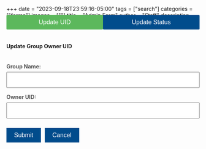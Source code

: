 +++
date = "2023-09-18T23:59:16-05:00"
tags = ["search"]
categories = ["forms"]
images = [""]
title = "Admin Form"
author = "Staff"
description = ""
draft = false
type = "form"
private = true
+++
<style>
    select,input, button {
      width: 100%;
      padding: 10px;
      margin-bottom: 15px;
      font-size: 16px;
    }

    button {
      background-color:#014c8c;;
      color: white;
      border: none;
      cursor: pointer;
    }

    button:hover {
      background-color:rgb(142, 200, 131);
    }

    .button-row {
      display: flex;
      justify-content: flex-start;
      gap: 10px;
      margin-top: 10px;
    }

   .button-row button {
     width: auto;
    flex: 0 0 auto;
    padding: 10px 20px;
   }

    .message {
      text-align: center;
      margin-top: 10px;
    }
    .container {
        width: 80%;
        margin: 0 auto;
        padding-top: 20px;
     }
    
    .tabs {
        display: flex;
        margin-bottom: 20px;
        margin-top:-40px;
    }
    
    .tab-button {
        cursor: pointer;
        border-radius: 2px;
    }
    
    .tab-button.active {
        background-color:#5cb85c;
        color: white;
    }
    
    .tab-content {
        display: none;
    }

    label {
        font-size: 14px;
        font-weight: bold;
        margin-bottom: 6px;
        display: block;
        color: #555;
    }
</style>
<!-- Core scripts needed for form functionality -->

<script src="https://code.jquery.com/jquery-3.6.0.min.js"></script> 
<script type="text/javascript" src="/js/admin-form.js"></script>
   <div class="tab-container">
    <!-- Tabs -->
    <div class="tabs">
      <button type="button" class="tab-button active" data-tab="1" data-title="Update Group Owner UID">Update UID</button>
      <button type="button" class="tab-button" data-tab="2" data-title="Update Resource Request Status">Update Status</button>
    </div>
       <!--  Form 1: Update UID -->
    <div id="form1" class="tab-content" style="display: block;">
     <form id="update_uid_form">
      <div id="updateResponse" class="message"></div>
      <h4>Update Group Owner UID</h4><br/>
      <label for="group_name_for_update">Group Name:</label>
      <input type="text" id="group_name_for_update" name="group_name_for_update" required>
      <label for="owner_uid">Owner UID:</label>
      <input type="text" id="owner_uid" name="owner_uid" required>
      <br/>
      <div class="button-row">
        <button type="submit">Submit</button>
        <button type="button" class="cancel-button" id="cancelBtn1">Cancel</button>
      </div>
     </form>
    </div>
  <!--  Update Resource Status -->
  <div id="form2" class="tab-content" style="display: none;">
    <form id="update_status_form">
     <div id="updateStatusResponse" class = "message"></div>
      <h4>Update Resource Request Status</h4><br/>
      <label for="ticket_id">Ticket ID:</label>
      <input type="text" id="ticket_id" name="ticket_id" required><br>
      <label for="group_name">Group Name:</label>
      <input type="text" id="group_name" name="group_name" required><br>
      <label for="resource_type">Resource Type:</label>
      <select id="resource_type" name="resource_type" required>
        <option value="hpc_service_units">HPC Service Units</option>
        <option value="storage">Storage</option>
      </select><br><br>
      <label for="resource_name">Resource Name:</label>
      <input type="text" id="resource_name" name="resource_name" required><br>
      <label for="update_status">Action to be taken:</label>
      <select id="update_status" name="update_status" required>
        <option value="active">Activate/Approve Change</option>
        <option value="retired" id="retire_option">Retire</option>
        <option value="error">Revert (Revert to previous state)</option>
      </select><br><br>
      <label for="update_comment">Update Comment:</label>
      <input type="text" id="update_comment" name="update_comment" required><br>
      <div class="button-row">
        <button type="submit">Submit</button>
        <button type="button" class="cancel-button" id="cancelBtn2">Cancel</button>
      </div>
      <div id="statusResponse" class="message"></div>
    </form>
  </div>
</div>
<script type="text/javascript" src="/js/user-session-v2.js"></script>
<script type="text/javascript" src="/js/support-request.js"></script>
